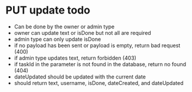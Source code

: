# PUT update todo

- Can be done by the owner or admin type
- owner can update text or isDone but not all are required
- admin type can only update isDone
- if no payload has been sent or payload is empty, return bad request (400)
- if admin type updates text, return forbidden (403)
- if taskId in the parameter is not found in the database, return no found (404)
- dateUpdated should be updated with the current date
- should return text, username, isDone, dateCreated, and dateUpdated
